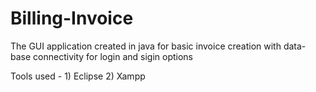 # Billing-Invoice

The GUI application created in java for basic invoice creation with data-base connectivity for login and sigin options 

Tools used - 1) Eclipse
             2) Xampp

